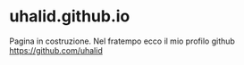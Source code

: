 # uhalid.github.io
Pagina in costruzione.
Nel fratempo ecco il mio profilo github https://github.com/uhalid
